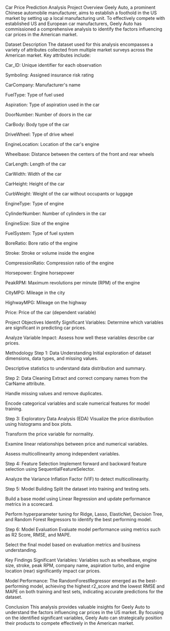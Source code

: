 Car Price Prediction Analysis
Project Overview
Geely Auto, a prominent Chinese automobile manufacturer, aims to establish a foothold in the US market by setting up a local manufacturing unit. To effectively compete with established US and European car manufacturers, Geely Auto has commissioned a comprehensive analysis to identify the factors influencing car prices in the American market.

Dataset Description
The dataset used for this analysis encompasses a variety of attributes collected from multiple market surveys across the American market. Key attributes include:

Car_ID: Unique identifier for each observation

Symboling: Assigned insurance risk rating

CarCompany: Manufacturer's name

FuelType: Type of fuel used

Aspiration: Type of aspiration used in the car

DoorNumber: Number of doors in the car

CarBody: Body type of the car

DriveWheel: Type of drive wheel

EngineLocation: Location of the car's engine

Wheelbase: Distance between the centers of the front and rear wheels

CarLength: Length of the car

CarWidth: Width of the car

CarHeight: Height of the car

CurbWeight: Weight of the car without occupants or luggage

EngineType: Type of engine

CylinderNumber: Number of cylinders in the car

EngineSize: Size of the engine

FuelSystem: Type of fuel system

BoreRatio: Bore ratio of the engine

Stroke: Stroke or volume inside the engine

CompressionRatio: Compression ratio of the engine

Horsepower: Engine horsepower

PeakRPM: Maximum revolutions per minute (RPM) of the engine

CityMPG: Mileage in the city

HighwayMPG: Mileage on the highway

Price: Price of the car (dependent variable)

Project Objectives
Identify Significant Variables: Determine which variables are significant in predicting car prices.

Analyze Variable Impact: Assess how well these variables describe car prices.

Methodology
Step 1: Data Understanding
Initial exploration of dataset dimensions, data types, and missing values.

Descriptive statistics to understand data distribution and summary.

Step 2: Data Cleaning
Extract and correct company names from the CarName attribute.

Handle missing values and remove duplicates.

Encode categorical variables and scale numerical features for model training.

Step 3: Exploratory Data Analysis (EDA)
Visualize the price distribution using histograms and box plots.

Transform the price variable for normality.

Examine linear relationships between price and numerical variables.

Assess multicollinearity among independent variables.

Step 4: Feature Selection
Implement forward and backward feature selection using SequentialFeatureSelector.

Analyze the Variance Inflation Factor (VIF) to detect multicollinearity.

Step 5: Model Building
Split the dataset into training and testing sets.

Build a base model using Linear Regression and update performance metrics in a scorecard.

Perform hyperparameter tuning for Ridge, Lasso, ElasticNet, Decision Tree, and Random Forest Regressors to identify the best performing model.

Step 6: Model Evaluation
Evaluate model performance using metrics such as R2 Score, RMSE, and MAPE.

Select the final model based on evaluation metrics and business understanding.

Key Findings
Significant Variables: Variables such as wheelbase, engine size, stroke, peak RPM, company name, aspiration turbo, and engine location (rear) significantly impact car prices.

Model Performance: The RandomForestRegressor emerged as the best-performing model, achieving the highest r2_score and the lowest RMSE and MAPE on both training and test sets, indicating accurate predictions for the dataset.

Conclusion
This analysis provides valuable insights for Geely Auto to understand the factors influencing car prices in the US market. By focusing on the identified significant variables, Geely Auto can strategically position their products to compete effectively in the American market.
